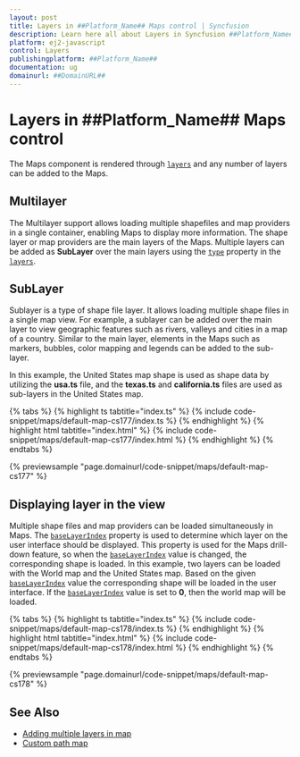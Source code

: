 ```yaml
---
layout: post
title: Layers in ##Platform_Name## Maps control | Syncfusion
description: Learn here all about Layers in Syncfusion ##Platform_Name## Maps control of Syncfusion Essential JS 2 and more.
platform: ej2-javascript
control: Layers 
publishingplatform: ##Platform_Name##
documentation: ug
domainurl: ##DomainURL##
---
```


# Layers in ##Platform_Name## Maps control

The Maps component is rendered through [`layers`](../api/maps/#layers) and any number of layers can be added to the Maps.

## Multilayer

The Multilayer support allows loading multiple shapefiles and map providers in a single container, enabling Maps to display more information. The shape layer or map providers are the main layers of the Maps. Multiple layers can be added as **SubLayer** over the main layers using the [`type`](../api/maps/layerSettingsModel/#type) property in the [`layers`](../api/maps/layerSettingsModel/#type).

## SubLayer

Sublayer is a type of shape file layer. It allows loading multiple shape files in a single map view. For example, a sublayer can be added over the main layer to view geographic features such as rivers, valleys and cities in a map of a country. Similar to the main layer, elements in the Maps such as markers, bubbles, color mapping and legends can be added to the sub-layer.

In this example, the United States map shape is used as shape data by utilizing the **usa.ts** file, and the **texas.ts** and **california.ts** files are used as sub-layers in the United States map.

{% tabs %}
{% highlight ts tabtitle="index.ts" %}
{% include code-snippet/maps/default-map-cs177/index.ts %}
{% endhighlight %}
{% highlight html tabtitle="index.html" %}
{% include code-snippet/maps/default-map-cs177/index.html %}
{% endhighlight %}
{% endtabs %}
          
{% previewsample "page.domainurl/code-snippet/maps/default-map-cs177" %}

## Displaying layer in the view

Multiple shape files and map providers can be loaded simultaneously in Maps. The [`baseLayerIndex`](../api/maps/mapsModel/#baselayerindex) property is used to determine which layer on the user interface should be displayed. This property is used for the Maps drill-down feature, so when the [`baseLayerIndex`](../api/maps/mapsModel/#baselayerindex) value is changed, the corresponding shape is loaded. In this example, two layers can be loaded with the World map and the United States map. Based on the given [`baseLayerIndex`](../api/maps/mapsModel/#baselayerindex) value the corresponding shape will be loaded in the user interface. If the [`baseLayerIndex`](../api/maps/mapsModel/#baselayerindex) value is set to **0**, then the world map will be loaded.

{% tabs %}
{% highlight ts tabtitle="index.ts" %}
{% include code-snippet/maps/default-map-cs178/index.ts %}
{% endhighlight %}
{% highlight html tabtitle="index.html" %}
{% include code-snippet/maps/default-map-cs178/index.html %}
{% endhighlight %}
{% endtabs %}
          
{% previewsample "page.domainurl/code-snippet/maps/default-map-cs178" %}

## See Also

* [Adding multiple layers in map](../maps/how-to/multiple-layer)
* [Custom path map](../maps/how-to/custom-path)